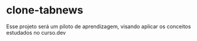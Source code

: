 # clone-tabnews

Esse projeto será um piloto de aprendizagem, visando aplicar os conceitos estudados no curso.dev
